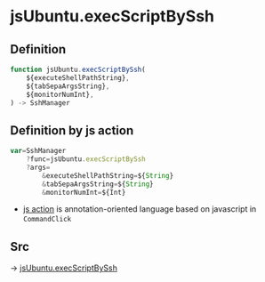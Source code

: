 # jsUbuntu.execScriptBySsh

## Definition

```js.js
function jsUbuntu.execScriptBySsh(
	${executeShellPathString},
	${tabSepaArgsString},
	${monitorNumInt},
) -> SshManager
```


## Definition by js action

```js.js
var=SshManager
	?func=jsUbuntu.execScriptBySsh
	?args=
		&executeShellPathString=${String}
		&tabSepaArgsString=${String}
		&monitorNumInt=${Int}
```

- [js action](#) is annotation-oriented language based on javascript in `CommandClick`

## Src

-> [jsUbuntu.execScriptBySsh](https://github.com/puutaro/CommandClick/blob/master/app/src/main/java/com/puutaro/commandclick/fragment_lib/terminal_fragment/js_interface/JsUbuntu.kt#L72)


